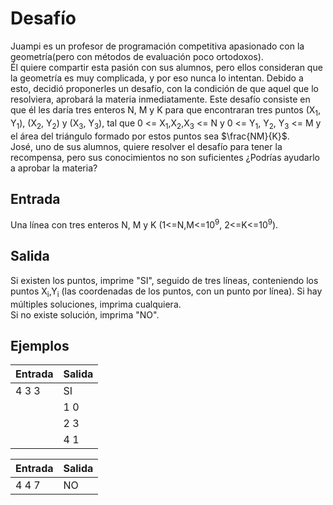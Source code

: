 # Desafío
Juampi es un profesor de programación competitiva apasionado con la geometría(pero con métodos de evaluación poco ortodoxos).  
Él quiere compartir esta pasión con sus alumnos, pero ellos consideran que la geometría es muy complicada, y por eso nunca lo intentan. Debido a esto, decidió proponerles un desafío, con la condición de que aquel que lo resolviera, aprobará la materia inmediatamente. Este desafío consiste en que él les daría tres enteros N, M y K para que encontraran tres puntos (X<sub>1</sub>, Y<sub>1</sub>), (X<sub>2</sub>, Y<sub>2</sub>) y (X<sub>3</sub>, Y<sub>3</sub>), tal que 0 <= X<sub>1</sub>,X<sub>2</sub>,X<sub>3</sub> <= N y 0 <= Y<sub>1</sub>,
Y<sub>2</sub>, Y<sub>3</sub> <= M y el área del triángulo formado por estos puntos sea $\frac{NM}{K}$.  
José, uno de sus alumnos, quiere resolver el desafío para tener la recompensa, pero sus conocimientos no son suficientes ¿Podrías ayudarlo a aprobar la materia?


## Entrada
Una línea con tres enteros N, M y K (1<=N,M<=10<sup>9</sup>, 2<=K<=10<sup>9</sup>).


## Salida
Si existen los puntos, imprime "SI", seguido de tres líneas, conteniendo los puntos X<sub>i</sub>,Y<sub>i</sub> (las coordenadas de los puntos, con un punto por línea). Si hay múltiples soluciones, imprima cualquiera.  
Si no existe solución, imprima "NO".


## Ejemplos

| Entrada | Salida |
|--------------|--------------|
| 4 3 3 |    SI   |
| |    1 0   |
|  |    2 3   |
|  |    4 1  |

| Entrada | Salida |
|--------------|--------------|
| 4 4 7 | NO      |
